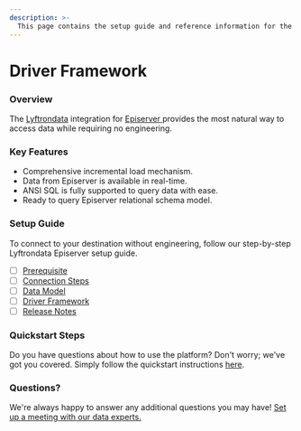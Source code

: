```yaml
---
description: >-
  This page contains the setup guide and reference information for the Episerver source connector.
---
```


# Driver Framework

### Overview

The [Lyftrondata](https://www.lyftrondata.com/) integration for [Episerver](https://www.lyftrondata.com/integration/episerver/)[ ](https://www.lyftrondata.com/integration/episerver/)provides the most natural way to access data while requiring no engineering.

### Key Features

* Comprehensive incremental load mechanism.
* Data from Episerver is available in real-time.&#x20;
* ANSI SQL is fully supported to query data with ease.
* Ready to query Episerver relational schema model.

### Setup Guide

To connect to your destination without engineering, follow our step-by-step Lyftrondata Episerver setup guide.

* [ ] [Prerequisite](../../marketing-analytics/episerver/prerequisite.md)
* [ ] [Connection Steps](../../marketing-analytics/episerver/connection-steps.md)
* [ ] [Data Model](../../marketing-analytics/episerver/data-model/)
* [ ] [Driver Framework](../../marketing-analytics/episerver/driver-framework/)
* [ ] [Release Notes](../../marketing-analytics/episerver/release-notes.md)

### Quickstart Steps

Do you have questions about how to use the platform? Don't worry; we've got you covered. Simply follow the quickstart instructions [here](../../../quickstart-steps.md).

### Questions? <a href="#questions" id="questions"></a>

We're always happy to answer any additional questions you may have! [Set up a meeting with our data experts.](https://www.lyftrondata.com/book-a-meeting/)


